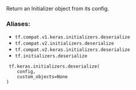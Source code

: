
Return an Initializer object from its config.
### Aliases:
- `tf.compat.v1.keras.initializers.deserialize`
- `tf.compat.v2.initializers.deserialize`
- `tf.compat.v2.keras.initializers.deserialize`
- `tf.initializers.deserialize`

```
 tf.keras.initializers.deserialize(
    config,
    custom_objects=None
)
```
